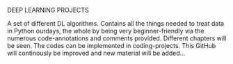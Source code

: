 DEEP LEARNING PROJECTS

A set of different DL algorithms. 
Contains all the things needed to treat data in Python ourdays, the whole by being very beginner-friendly via the numerous code-annotations and comments provided. Different chapters will be seen. The codes can be implemented in coding-projects. This GitHub will continously be improved and new material will be added...
